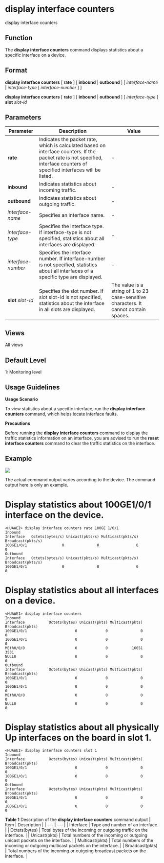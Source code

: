 display interface counters
==========================

display interface counters

Function
--------



The **display interface counters** command displays statistics about a specific interface on a device.




Format
------

**display interface counters** [ **rate** ] [ **inbound** | **outbound** ] [ *interface-name* | *interface-type* [ *interface-number* ] ]

**display interface counters** [ **rate** ] [ **inbound** | **outbound** ] [ *interface-type* ] **slot** *slot-id*


Parameters
----------

| Parameter | Description | Value |
| --- | --- | --- |
| **rate** | Indicates the packet rate, which is calculated based on interface counters. If the packet rate is not specified, interface counters of specified interfaces will be listed. | - |
| **inbound** | Indicates statistics about incoming traffic. | - |
| **outbound** | Indicates statistics about outgoing traffic. | - |
| *interface-name* | Specifies an interface name. | - |
| *interface-type* | Specifies the interface type.  If interface-type is not specified, statistics about all interfaces are displayed. | - |
| *interface-number* | Specifies the interface number.  If interface-number is not specified, statistics about all interfaces of a specific type are displayed. | - |
| **slot** *slot-id* | Specifies the slot number.  If slot slot-id is not specified, statistics about the interface in all slots are displayed. | The value is a string of 1 to 23 case-sensitive characters. It cannot contain spaces. |



Views
-----

All views


Default Level
-------------

1: Monitoring level


Usage Guidelines
----------------

**Usage Scenario**



To view statistics about a specific interface, run the **display interface counters** command, which helps locate interface faults.



**Precautions**



Before running the **display interface counters** command to display the traffic statistics information on an interface, you are advised to run the **reset interface counters** command to clear the traffic statistics on the interface.




Example
-------

![](../public_sys-resources/note_3.0-en-us.png) 

The actual command output varies according to the device. The command output here is only an example.


# Display statistics about 100GE1/0/1 interface on the device.
```
<HUAWEI> display interface counters rate 100GE 1/0/1
Inbound
Interface   Octets(bytes/s) Unicast(pkts/s) Multicast(pkts/s) Broadcast(pkts/s)
100GE1/0/1                0               0                 0                 0
Outbound
Interface   Octets(bytes/s) Unicast(pkts/s) Multicast(pkts/s) Broadcast(pkts/s)
100GE1/0/1                0               0                 0                 0

```

# Display statistics about all interfaces on a device.
```
<HUAWEI> display interface counters
Inbound
Interface           Octets(bytes) Unicast(pkts) Multicast(pkts) Broadcast(pkts)
100GE1/0/1                      0             0               0               0
100GE1/0/1                      0             0               0               0
MEth0/0/0                       0             0           16651            3531
NULL0                           0             0               0               0
Outbound
Interface           Octets(bytes) Unicast(pkts) Multicast(pkts) Broadcast(pkts)
100GE1/0/1                      0             0               0               0
100GE1/0/1                      0             0               0               0
MEth0/0/0                       0             0               0               0
NULL0                           0             0               0               0

```

# Display statistics about all physically Up interfaces on the board in slot 1.
```
<HUAWEI> display interface counters slot 1
Inbound
Interface           Octets(bytes) Unicast(pkts) Multicast(pkts) Broadcast(pkts)
100GE1/0/1                      0             0               0               0
100GE1/0/1                      0             0               0               0
Outbound
Interface           Octets(bytes) Unicast(pkts) Multicast(pkts) Broadcast(pkts)
100GE1/0/1                      0             0               0               0
100GE1/0/1                      0             0               0               0

```

**Table 1** Description of the **display interface counters** command output
| Item | Description |
| --- | --- |
| Interface | Type and number of an interface. |
| Octets(bytes) | Total bytes of the incoming or outgoing traffic on the interface. |
| Unicast(pkts) | Total numbers of the incoming or outgoing unicast packets on the interface. |
| Multicast(pkts) | Total numbers of the incoming or outgoing multicast packets on the interface. |
| Broadcast(pkts) | Total numbers of the incoming or outgoing broadcast packets on the interface. |